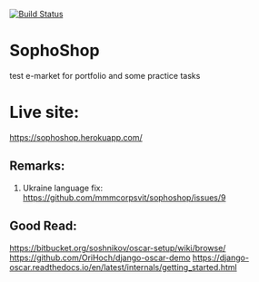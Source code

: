 [![Build Status](https://travis-ci.org/mmmcorpsvit/sophoshop.svg?branch=master)](https://travis-ci.org/mmmcorpsvit/sophoshop)

# SophoShop
test e-market for portfolio and some practice tasks

# Live site:
https://sophoshop.herokuapp.com/

## Remarks:
1. Ukraine language fix: https://github.com/mmmcorpsvit/sophoshop/issues/9

## Good Read:
https://bitbucket.org/soshnikov/oscar-setup/wiki/browse/
https://github.com/OriHoch/django-oscar-demo
https://django-oscar.readthedocs.io/en/latest/internals/getting_started.html
